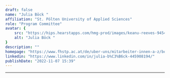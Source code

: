 ```yaml
---
draft: false
name: "Julia Böck "
affiliation: "St. Pölten University of Applied Sciences"
role: "Program Committee"
avatar: {
    src: "https://hips.hearstapps.com/hmg-prod/images/keanu-reeves-9454211-1-402.jpg",
    alt: "Julia Böck "
}
description: ""
homepage: "https://www.fhstp.ac.at/de/uber-uns/mitarbeiter-innen-a-z/boeck-julia"
linkedin: "https://www.linkedin.com/in/julia-b%C3%B6ck-445908194/"
publishDate: "2022-11-07 15:39"
---
```

****